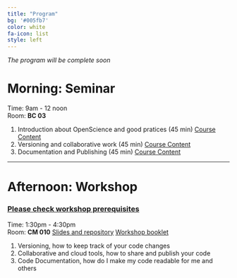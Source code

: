```yaml
---
title: "Program"
bg: '#005fb7'
color: white
fa-icon: list
style: left
---
```


_The program will be complete soon_

# Morning: Seminar 

Time: 9am - 12 noon<br>
Room: **BC 03**

1. Introduction about OpenScience and good pratices (45 min)
[Course Content](https://github.com/epfl-scitas/SoOpen-intro)
2. Versioning and collaborative work (45 min)
[Course Content](https://c4science.ch/source/VCSRepo)
3. Documentation and Publishing (45 min)
[Course Content](https://github.com/epfl-scitas/SoOpen-intro)

---

# Afternoon: Workshop 
### [Please check workshop prerequisites](https://epfl-scitas.github.io/SoOpen/#workshop)

Time: 1:30pm - 4:30pm<br>
Room: **CM 010**
[Slides and repository](https://c4science.ch/source/so-slides/)
[Workshop booklet](https://c4scdn.ch/file/data/wxsxdbs42pzunrdl5ohv/PHID-FILE-d5cdnkfxvqdqbocqij3o/Open_Science_Workshop_-_Handout.pdf)
1. Versioning, how to keep track of your code changes
2. Collaborative and cloud tools, how to share and publish your code
3. Code Documentation, how do I make my code readable for me and others
